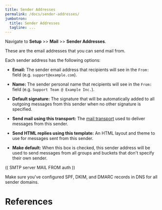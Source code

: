 ```yaml
---
title: Sender Addresses
permalink: /docs/sender-addresses/
jumbotron:
  title: Sender Addresses
  tagline: ...
---
```


Navigate to **Setup** >> **Mail** >> **Sender Addresses**.

These are the email addresses that you can send mail from.

Each sender address has the following options:

- **Email:** The sender email address that recipients will see in the `From:` field (e.g. `support@example.com`).

- **Name:** The sender personal name that recipients will see in the `From:` field (e.g. `Support Team @ Example Inc.`).

- **Default signature:** The signature that will be automatically added to all outgoing messages from this sender when no other signature is specified.

- **Send mail using this transport:** The [mail transport](/docs/mail-transports) used to deliver messages from this sender.

- **Send HTML replies using this template:** An HTML layout and theme to use for messages sent from this sender.

- **Make default:** When this box is checked, this sender address will be used to send messages from all groups and buckets that don't specify their own sender.

(( SMTP server MAIL FROM auth ))

Make sure you've configured SPF, DKIM, and DMARC records in DNS for all sender domains.

# References

[^rbl-check]: <http://www.anti-abuse.org/multi-rbl-check/>
